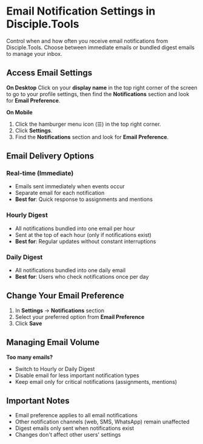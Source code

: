# Email Notification Settings in Disciple.Tools

Control when and how often you receive email notifications from Disciple.Tools. Choose between immediate emails or bundled digest emails to manage your inbox.

## Access Email Settings

**On Desktop**
Click on your **display name** in the top right corner of the screen to go to your profile settings, then find the **Notifications** section and look for **Email Preference**.

**On Mobile**
1. Click the hamburger menu icon (☰) in the top right corner.
2. Click **Settings**.
3. Find the **Notifications** section and look for **Email Preference**.

## Email Delivery Options

### Real-time (Immediate)
- Emails sent immediately when events occur
- Separate email for each notification
- **Best for**: Quick response to assignments and mentions

### Hourly Digest
- All notifications bundled into one email per hour
- Sent at the top of each hour (only if notifications exist)
- **Best for**: Regular updates without constant interruptions

### Daily Digest
- All notifications bundled into one daily email
- **Best for**: Users who check notifications once per day

## Change Your Email Preference

1. In **Settings** → **Notifications** section
2. Select your preferred option from **Email Preference**
3. Click **Save**

## Managing Email Volume

**Too many emails?**
- Switch to Hourly or Daily Digest
- Disable email for less important notification types
- Keep email only for critical notifications (assignments, mentions)

## Important Notes

- Email preference applies to all email notifications
- Other notification channels (web, SMS, WhatsApp) remain unaffected
- Digest emails only sent when notifications exist
- Changes don't affect other users' settings
